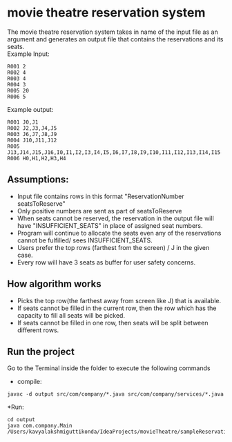 # movie theatre reservation system

The movie theatre reservation system takes in name of the input file as an argument and generates an output file that contains the reservations and its seats. <br>
Example Input:
```
R001 2
R002 4
R003 4
R004 3
R005 20
R006 5
```

Example output:
```
R001 J0,J1
R002 J2,J3,J4,J5
R003 J6,J7,J8,J9
R004 J10,J11,J12
R005 J13,J14,J15,J16,I0,I1,I2,I3,I4,I5,I6,I7,I8,I9,I10,I11,I12,I13,I14,I15
R006 H0,H1,H2,H3,H4
```

## Assumptions:
* Input file contains rows in this format "ReservationNumber seatsToReserve"
* Only positive numbers are sent as part of seatsToReserve
* When seats cannot be reserved, the reservation in the output file will have "INSUFFICIENT_SEATS" in place of assigned seat numbers.
* Program will continue to allocate the seats even any of the reservations cannot be fulfilled/ sees INSUFFICIENT_SEATS.
* Users prefer the top rows (farthest from the screen) / J in the given case.
* Every row will have 3 seats as buffer for user safety concerns.

## How algorithm works
* Picks the top row(the farthest away from screen like J) that is available.
* If seats cannot be filled in the current row, then the row which has the capacity to fill all seats will be picked.
* If seats cannot be filled in one row, then seats will be split between different rows.

## Run the project
Go to the Terminal inside the folder to execute the following commands
* compile:
```
javac -d output src/com/company/*.java src/com/company/services/*.java
```

*Run:
```
cd output
java com.company.Main /Users/kavyalakshmiguttikonda/IdeaProjects/movieTheatre/sampleReservationFile.txt
```

